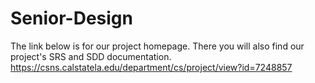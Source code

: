 # Senior-Design

The link below is for our project homepage. There you will also find our project's SRS and SDD documentation. 
https://csns.calstatela.edu/department/cs/project/view?id=7248857
